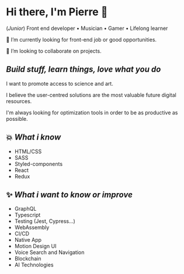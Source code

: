 # Hi there, I'm Pierre 👋

(_Junior_) Front end developer • Musician • Gamer • Lifelong learner

🔭 I’m currently looking for front-end job or good opportunities.

👯 I’m looking to collaborate on projects.


## _Build stuff, learn things, love what you do_

I want to promote access to science and art. 

I believe the user-centred solutions are the most valuable future digital resources.

I'm always looking for optimization tools in order to be as productive as possible.

## 💥 _What i know_

<ul>
<li>HTML/CSS</li>
<li>SASS</li>
<li>Styled-components</li>
<li>React</li>
<li>Redux</li>
</ul>

## ✨ _What i want to know or improve_

<ul>
<li>GraphQL</li>
<li>Typescript</li>
<li>Testing (Jest, Cypress...)</li>
<li>WebAssembly</li>
<li>CI/CD</li>
<li>Native App</li>
<li>Motion Design UI</li>
<li>Voice Search and Navigation</li>
<li>Blockchain</li>
<li>AI Technologies</li>
</ul>
